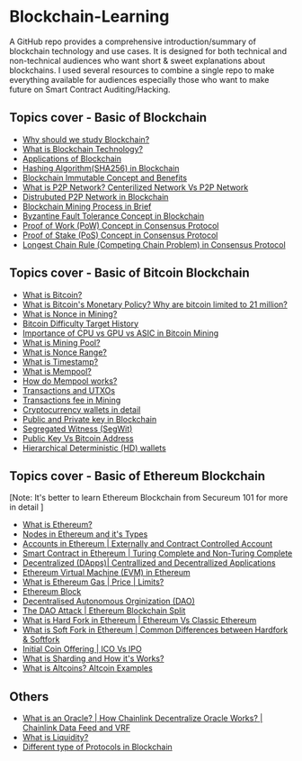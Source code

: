 # Blockchain-Learning

A GitHub repo provides a comprehensive introduction/summary of blockchain technology and use cases. It is designed for both technical and non-technical audiences who want short & sweet explanations about blockchains. I used several resources to combine a single repo to make everything available for audiences especially those who want to make future on Smart Contract Auditing/Hacking.

## Topics cover - Basic of Blockchain
- [Why should we study Blockchain?](https://github.com/basant-karki/blockchain-learnings/blob/main/Basic-of-Blockchain/why%20should%20we%20study%20blockchain.md)
- [What is Blockchain Technology?](https://github.com/basant-karki/blockchain-learnings/blob/main/Basic-of-Blockchain/what%20is%20blockchain%20technology.md)
- [Applications of Blockchain](https://github.com/basant-karki/blockchain-learnings/blob/main/Basic-of-Blockchain/applications%20of%20blockchain.md)
- [Hashing Algorithm(SHA256) in Blockchain](https://github.com/basant-karki/blockchain-learnings/blob/main/Basic-of-Blockchain/hashing%20algorithm(SHA256)%20in%20blockchain.md)
- [Blockchain Immutable Concept and Benefits](https://github.com/basant-karki/blockchain-learnings/blob/main/Basic-of-Blockchain/blockchain%20immutable%20concept%20and%20benefits.md)
- [What is P2P Network? Centerilized Network Vs P2P Network](https://github.com/basant-karki/blockchain-learnings/blob/main/Basic-of-Blockchain/what%20is%20P2P%20network%3F%20centerlized%20network%20vs%20P2P%20network.md)
- [Distrubuted P2P Network in Blockchain](https://github.com/basant-karki/blockchain-learnings/blob/main/Basic-of-Blockchain/distrubuted%20p2p%20network%20in%20blockchain.md)
- [Blockchain Mining Process in Brief](https://github.com/basant-karki/blockchain-learnings/blob/main/Basic-of-Blockchain/blockchain%20mining%20process%20ni%20brief.md)
- [Byzantine Fault Tolerance Concept in Blockchain](https://github.com/basant-karki/blockchain-learnings/blob/main/Basic-of-Blockchain/byzantine%20falut%20tolerance%20concept%20in%20blockchain.md)
- [Proof of Work (PoW) Concept in Consensus Protocol](https://github.com/basant-karki/blockchain-learnings/blob/main/Basic-of-Blockchain/proof%20of%20work%20(PoW)%20concept%20on%20consensus%20protocol.md)
- [Proof of Stake (PoS) Concept in Consensus Protocol](https://github.com/basant-karki/blockchain-learnings/blob/main/Basic-of-Blockchain/proof%20of%20stake%20in%20Consensus%20protocol.md)
- [Longest Chain Rule (Competing Chain Problem) in Consensus Protocol](https://github.com/basant-karki/blockchain-learnings/blob/main/Basic-of-Blockchain/Longest%20Chain%20Rule%20(Competing%20Chain%20Problem)%20in%20Consensus%20Protocol.md)
## Topics cover - Basic of Bitcoin Blockchain
- [What is Bitcoin?](https://github.com/basant-karki/blockchain-learnings/blob/main/Basic-of-Blockchain/what%20is%20bitcoin.md)
- [What is Bitcoin's Monetary Policy? Why are bitcoin limited to 21 million?](https://github.com/basant-karki/blockchain-learnings/blob/main/Basic-of-Blockchain/What%20is%20Bitcoin's%20Monetary%20Policy%3F%20%7C%20Why%20are%20bitcoin%20limited%20to%2021%20million%3F.md#what-is-bitcoins-monetary-policy-why-are-bitcoin-limited-to-21-million)
- [What is Nonce in Mining?](https://github.com/basant-karki/blockchain-learnings/blob/main/Basic-of-Blockchain/What%20is%20Nonce%20in%20mining%3F.md)
- [Bitcoin Difficulty Target History](https://github.com/basant-karki/blockchain-learnings/blob/main/Basic-of-Blockchain/Bitcoin%20Difficulty%20Target%20History.md)
- [Importance of CPU vs GPU vs ASIC in Bitcoin Mining](https://github.com/basant-karki/blockchain-learnings/blob/main/Basic-of-Blockchain/importance%20of%20cpu%20vs%20gpu%20vs%20asic%20in%20bitcoin%20mining.md)
- [What is Mining Pool?](https://github.com/basant-karki/blockchain-learnings/blob/main/Basic-of-Blockchain/what%20is%20mining%20pool.md)
- [What is Nonce Range?](https://github.com/basant-karki/blockchain-learnings/blob/main/Basic-of-Blockchain/what%20is%20nonce%20range.md)
- [What is Timestamp?](https://github.com/basant-karki/blockchain-learnings/blob/main/Basic-of-Blockchain/what%20is%20timestamp.md)
- [What is Mempool?](https://github.com/basant-karki/blockchain-learnings/blob/main/Basic-of-Blockchain/what%20is%20mempool.md)
- [How do Mempool works?](https://github.com/basant-karki/blockchain-learnings/blob/main/Basic-of-Blockchain/how%20do%20mempool%20works%3F.md)
- [Transactions and UTXOs](https://github.com/basant-karki/blockchain-learnings/blob/main/Basic-of-Blockchain/transactions%20and%20UTXOs.md)
- [Transactions fee in Mining](https://github.com/basant-karki/blockchain-learnings/blob/main/Basic-of-Blockchain/transaction%20fee%20in%20mining.md)
- [Cryptocurrency wallets in detail](https://github.com/basant-karki/blockchain-learnings/blob/main/Basic-of-Blockchain/cryptocurrency%20wallet%20in%20detail.md)
- [Public and Private key in Blockchain](https://github.com/basant-karki/blockchain-learnings/blob/main/Basic-of-Blockchain/public%20and%20private%20key%20in%20blockchain.md)
- [Segregated Witness (SegWit)](https://github.com/basant-karki/blockchain-learnings/blob/main/Basic-of-Blockchain/Segeregated%20witness.md)
- [Public Key Vs Bitcoin Address](https://github.com/basant-karki/blockchain-learnings/blob/main/Basic-of-Blockchain/public%20key%20vs%20bitcoin%20address.md)
- [Hierarchical Deterministic (HD) wallets](https://github.com/basant-karki/blockchain-learnings/blob/main/Basic-of-Blockchain/hierarchical%20deterministic%20wallets.md)
## Topics cover - Basic of Ethereum Blockchain
[Note: It's better to learn Ethereum Blockchain from Secureum 101 for more in detail ]
- [What is Ethereum?](https://github.com/basant-karki/blockchain-learnings/blob/main/Basic-of-Blockchain/what%20is%20ethereum%3F.md)
- [Nodes in Ethereum and it's Types](https://github.com/basant-karki/blockchain-learnings/blob/main/Basic-of-Blockchain/nodes%20in%20ethereum%20%26%20its%20types.md)
- [Accounts in Ethereum | Externally and Contract Controlled Account](https://github.com/basant-karki/blockchain-learnings/blob/main/Basic-of-Blockchain/accounts%20in%20ethererum%20%7C%20externally%20and%20contract%20controlled%20acccount.md)
- [Smart Contract in Ethereum | Turing Complete and Non-Turing Complete](https://github.com/basant-karki/blockchain-learnings/blob/main/Basic-of-Blockchain/smart%20contract%20in%20ethereum%20%26%20turing%20complete%20vs%20non-turing%20complete.md)
- [Decentralized (DApps)| Centrallized and Decentrallized Applications](https://github.com/basant-karki/blockchain-learnings/blob/main/Basic-of-Blockchain/decentralized%20(DApps)%7C%20centrallized%20and%20decentrallized%20applications.md)
- [Ethereum Virtual Machine (EVM) in Ethereum](https://github.com/basant-karki/blockchain-learnings/blob/main/Basic-of-Blockchain/ethereum%20virtual%20machine%20(EVM)%20in%20ethereum.md)
- [What is Ethereum Gas | Price | Limits?](https://github.com/basant-karki/blockchain-learnings/blob/main/Basic-of-Blockchain/what%20is%20ethereum%20gas%20%7C%20price%20%7C%20limits.md)
- [Ethereum Block](https://github.com/basant-karki/blockchain-learnings/blob/main/Basic-of-Blockchain/Ethereum%20Block.md)
- [Decentralised Autonomous Orginization (DAO)](https://github.com/basant-karki/blockchain-learnings/blob/main/Basic-of-Blockchain/decentralised%20autonomous%20orginization%20(DAO).md)
- [The DAO Attack | Ethereum Blockchain Split](https://github.com/basant-karki/blockchain-learnings/blob/main/Basic-of-Blockchain/the%20DAO%20attack%20%7C%20ethereum%20blockchain%20split.md)
- [What is Hard Fork in Ethereum | Ethereum Vs Classic Ethereum](https://github.com/basant-karki/blockchain-learnings/blob/main/Basic-of-Blockchain/hard%20fork%20in%20ethereum%20%7C%20ethereum%20vs%20classic%20ethereum.md)
- [What is Soft Fork in Ethereum | Common Differences between Hardfork & Softfork](https://github.com/basant-karki/blockchain-learnings/blob/main/Basic-of-Blockchain/What%20is%20Soft%20Fork%20in%20Ethereum%20%7C%20Common%20Differences%20between%20Hardfork%20%26%20Softfork.md)
- [Initial Coin Offering | ICO Vs IPO](https://github.com/basant-karki/blockchain-learnings/blob/main/Basic-of-Blockchain/Initial%20Coin%20Offering%20%7C%20ICO%20Vs%20IPO.md)
- [What is Sharding and How it's Works?](https://github.com/basant-karki/blockchain-learnings/blob/main/Basic-of-Blockchain/What%20is%20Sharding%20and%20How%20it's%20Works.md)
- [What is Altcoins? Altcoin Examples](https://github.com/basant-karki/blockchain-learnings/blob/main/Basic-of-Blockchain/What%20is%20Altcoins%3F%20Altcoin%20Examples.md)
## Others
- [What is an Oracle? | How Chainlink Decentralize Oracle Works? | Chainlink Data Feed and VRF](https://github.com/basant-karki/blockchain-learnings/blob/main/Basic-of-Blockchain/what%20is%20oracle%20%7C%20how%20chainlink%20decentrilized%20oracle%20works%20%7C%20chainlink%20data%20feed%20and%20vrf.md)
- [What is Liquidity?](https://github.com/basant-karki/blockchain-learnings/blob/main/Basic-of-Blockchain/what%20is%20liquidity.md)
- [Different type of Protocols in Blockchain](https://github.com/basant-karki/blockchain-learnings/blob/main/Basic-of-Blockchain/different%20types%20of%20protocols%20in%20blockchain.md)
